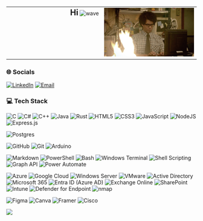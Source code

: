 


<table width="100%">
  <tr>
    <td align="right" valign="top" width="50%">
      <span style="font-size: 1.5em;"><strong>Hi</strong></span>
      <img src="https://user-images.githubusercontent.com/18350557/176309783-0785949b-9127-417c-8b55-ab5a4333674e.gif" alt="wave" height="30"/>
    </td>
    <td align="right" valign="top" width="50%">
      <img src="Assets/Cover-Gif.gif" alt="Cover-Gif" width="300"/>
    </td>
  </tr>
</table>




### 🌐 Socials

[![LinkedIn](https://img.shields.io/badge/LinkedIn-%230077B5.svg?style=flat&logo=linkedin&logoColor=white)](https://linkedin.com/in/nirmalphilipstom)
[![Email](https://img.shields.io/badge/Email-D14836?style=flat&logo=gmail&logoColor=white)](mailto:nirmalphilips@outlook.com)

### 💻 Tech Stack

<div align="left">

![C](https://img.shields.io/badge/c-%2300599C.svg?style=flat&logo=c&logoColor=white)
![C#](https://img.shields.io/badge/c%23-%23239120.svg?style=flat&logo=csharp&logoColor=white)
![C++](https://img.shields.io/badge/c++-%2300599C.svg?style=flat&logo=c%2B%2B&logoColor=white)
![Java](https://img.shields.io/badge/java-%23ED8B00.svg?style=flat&logo=openjdk&logoColor=white)
![Rust](https://img.shields.io/badge/rust-%23000000.svg?style=flat&logo=rust&logoColor=white)
![HTML5](https://img.shields.io/badge/html5-%23E34F26.svg?style=flat&logo=html5&logoColor=white)
![CSS3](https://img.shields.io/badge/css3-%231572B6.svg?style=flat&logo=css3&logoColor=white)
![JavaScript](https://img.shields.io/badge/javascript-%23323330.svg?style=flat&logo=javascript&logoColor=%23F7DF1E)
![NodeJS](https://img.shields.io/badge/node.js-6DA55F?style=flat&logo=node.js&logoColor=white)
![Express.js](https://img.shields.io/badge/express.js-%23404d59.svg?style=flat&logo=express&logoColor=%2361DAFB)

![Postgres](https://img.shields.io/badge/postgres-%23316192.svg?style=flat&logo=postgresql&logoColor=white)

![GitHub](https://img.shields.io/badge/github-%23121011.svg?style=flat&logo=github&logoColor=white)
![Git](https://img.shields.io/badge/git-%23F05033.svg?style=flat&logo=git&logoColor=white)
![Arduino](https://img.shields.io/badge/-Arduino-00979D?style=flat&logo=Arduino&logoColor=white)

![Markdown](https://img.shields.io/badge/markdown-%23000000.svg?style=flat&logo=markdown&logoColor=white)
![PowerShell](https://img.shields.io/badge/PowerShell-%235391FE.svg?style=flat&logo=powershell&logoColor=white)
![Bash](https://img.shields.io/badge/bash_script-%23121011.svg?style=flat&logo=gnu-bash&logoColor=white)
![Windows Terminal](https://img.shields.io/badge/Windows%20Terminal-%234D4D4D.svg?style=flat&logo=windows-terminal&logoColor=white)
![Shell Scripting](https://img.shields.io/badge/Shell%20Scripting-%23121011.svg?style=flat&logo=gnu-bash&logoColor=white)
![Graph API](https://img.shields.io/badge/Microsoft%20Graph-0078D4?style=flat&logo=microsoft&logoColor=white)
![Power Automate](https://img.shields.io/badge/Power%20Automate-0066B8?style=flat&logo=microsoft&logoColor=white)


![Azure](https://img.shields.io/badge/azure-%230072C6.svg?style=flat&logo=microsoftazure&logoColor=white)
![Google Cloud](https://img.shields.io/badge/GoogleCloud-%234285F4.svg?style=flat&logo=google-cloud&logoColor=white)
![Windows Server](https://img.shields.io/badge/Windows%20Server-0078D7?style=flat&logo=windows&logoColor=white)
![VMware](https://img.shields.io/badge/VMware-607078?style=flat&logo=vmware&logoColor=white)
![Active Directory](https://img.shields.io/badge/Active%20Directory-003366?style=flat&logo=windows&logoColor=white)
![Microsoft 365](https://img.shields.io/badge/Microsoft%20365-D83B01?style=flat&logo=microsoft&logoColor=white)
![Entra ID (Azure AD)](https://img.shields.io/badge/Microsoft%20Entra%20ID-0066B8?style=flat&logo=microsoft&logoColor=white)
![Exchange Online](https://img.shields.io/badge/Exchange%20Online-0078D4?style=flat&logo=microsoftoutlook&logoColor=white)
![SharePoint](https://img.shields.io/badge/SharePoint-0078D4?style=flat&logo=microsoftsharepoint&logoColor=white)
![Intune](https://img.shields.io/badge/Intune-0078D4?style=flat&logo=microsoft&logoColor=white)
![Defender for Endpoint](https://img.shields.io/badge/Microsoft%20Defender-0066B8?style=flat&logo=microsoft&logoColor=white)
![nmap](https://img.shields.io/badge/nmap-005F87?style=flat&logo=nmap&logoColor=white)


![Figma](https://img.shields.io/badge/figma-%23F24E1E.svg?style=flat&logo=figma&logoColor=white)
![Canva](https://img.shields.io/badge/Canva-%2300C4CC.svg?style=flat&logo=Canva&logoColor=white)
![Framer](https://img.shields.io/badge/Framer-black?style=flat&logo=framer&logoColor=blue)
![Cisco](https://img.shields.io/badge/cisco-%23049fd9.svg?style=flat&logo=cisco&logoColor=black)

</div>

![](https://github-readme-stats.vercel.app/api/top-langs/?username=nirmalphilips&theme=dark&hide_border=true&include_all_commits=true&count_private=true&layout=compact)




